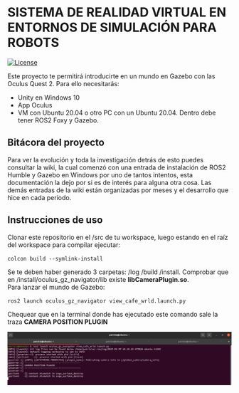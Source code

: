 # SISTEMA DE REALIDAD VIRTUAL EN ENTORNOS DE SIMULACIÓN PARA ROBOTS  

[![License](https://img.shields.io/badge/license-Apache--2.0-green.svg)](LICENSE.md)

Este proyecto te permitirá introducirte en un mundo en Gazebo con las Oculus Quest 2. Para ello necesitarás:  
- Unity en Windows 10
- App Oculus
- VM con Ubuntu 20.04 o otro PC con un Ubuntu 20.04. Dentro debe tener ROS2 Foxy y Gazebo.  

## Bitácora del proyecto  

Para ver la evolución y toda la investigación detrás de esto puedes consultar la wiki, la cual comenzó con una entrada de instalación de ROS2 Humble y Gazebo en Windows por uno de tantos intentos, esta documentación la dejo por si es de interés para alguna otra cosa. Las demás entradas de la wiki están organizadas por meses y el desarrollo que hice en cada periodo.

## Instrucciones de uso

Clonar este repositorio en el /src de tu workspace, luego estando en el raíz del workspace para compilar ejecutar:
~~~
colcon build --symlink-install
~~~
Se te deben haber generado 3 carpetas: /log /build /install. Comprobar que en /install/oculus_gz_navigator/lib existe **libCameraPlugin.so**.  
Para lanzar el mundo de Gazebo:  
~~~
ros2 launch oculus_gz_navigator view_cafe_wrld.launch.py 
~~~

Chequear que en la terminal donde has ejecutado este comando sale la traza **CAMERA POSITION PLUGIN**  

![](https://github.com/patricia241/TFG/blob/main/wiki_images/launch_example.png?raw=true)
